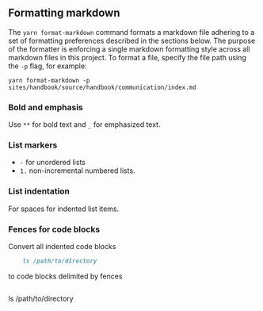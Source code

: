 ## Formatting markdown

The `yarn format-markdown` command formats a markdown file adhering to a set of
formatting preferences described in the sections below. The purpose of the formatter
is enforcing a single markdown formatting style across all markdown files in this
project. To format a file, specify the file path using the `-p` flag, for example:

```
yarn format-markdown -p sites/handbook/source/handbook/communication/index.md
```

### Bold and emphasis

Use `**` for bold text and `_` for emphasized text.

### List markers

- `-` for unordered lists
- `1.` non-incremental numbered lists.
### List indentation

For spaces for indented list items.

### Fences for code blocks

Convert all indented code blocks

```markdown
    ls /path/to/directory
```

to code blocks delimited by fences

```markdown

```
ls /path/to/directory
```

```
